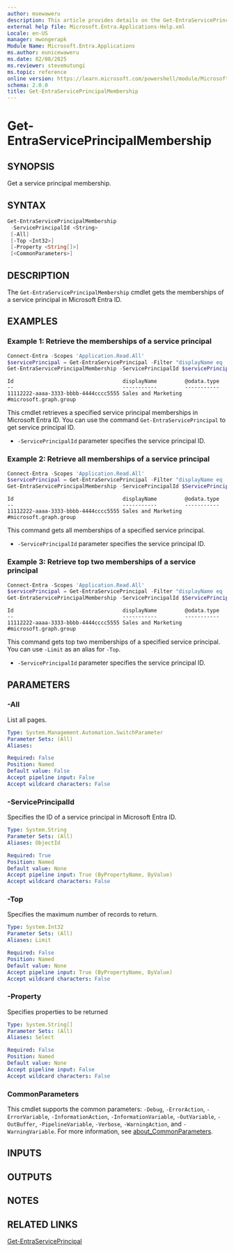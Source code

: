 ```yaml
---
author: msewaweru
description: This article provides details on the Get-EntraServicePrincipalMembership command.
external help file: Microsoft.Entra.Applications-Help.xml
Locale: en-US
manager: mwongerapk
Module Name: Microsoft.Entra.Applications
ms.author: eunicewaweru
ms.date: 02/08/2025
ms.reviewer: stevemutungi
ms.topic: reference
online version: https://learn.microsoft.com/powershell/module/Microsoft.Entra/Get-EntraServicePrincipalMembership
schema: 2.0.0
title: Get-EntraServicePrincipalMembership
---
```


# Get-EntraServicePrincipalMembership

## SYNOPSIS

Get a service principal membership.

## SYNTAX

```powershell
Get-EntraServicePrincipalMembership
 -ServicePrincipalId <String>
 [-All]
 [-Top <Int32>]
 [-Property <String[]>]
 [<CommonParameters>]
```

## DESCRIPTION

The `Get-EntraServicePrincipalMembership` cmdlet gets the memberships of a service principal in Microsoft Entra ID.

## EXAMPLES

### Example 1: Retrieve the memberships of a service principal

```powershell
Connect-Entra -Scopes 'Application.Read.All'
$servicePrincipal = Get-EntraServicePrincipal -Filter "displayName eq 'Helpdesk Application'"
Get-EntraServicePrincipalMembership -ServicePrincipalId $servicePrincipal.Id | Select-Object Id, DisplayName, '@odata.type'
```

```Output
Id                                   displayName         @odata.type
--                                   -----------         -----------
11112222-aaaa-3333-bbbb-4444cccc5555 Sales and Marketing #microsoft.graph.group
```

This cmdlet retrieves a specified service principal memberships in Microsoft Entra ID. You can use the command `Get-EntraServicePrincipal` to get service principal ID.

- `-ServicePrincipalId` parameter specifies the service principal ID.

### Example 2: Retrieve all memberships of a service principal

```powershell
Connect-Entra -Scopes 'Application.Read.All'
$servicePrincipal = Get-EntraServicePrincipal -Filter "displayName eq 'Helpdesk Application'"
Get-EntraServicePrincipalMembership -ServicePrincipalId $ServicePrincipal.Id -All | Select-Object Id, DisplayName, '@odata.type'
```

```Output
Id                                   displayName         @odata.type
--                                   -----------         -----------
11112222-aaaa-3333-bbbb-4444cccc5555 Sales and Marketing #microsoft.graph.group
```

This command gets all memberships of a specified service principal.

- `-ServicePrincipalId` parameter specifies the service principal ID.

### Example 3: Retrieve top two memberships of a service principal

```powershell
Connect-Entra -Scopes 'Application.Read.All'
$servicePrincipal = Get-EntraServicePrincipal -Filter "displayName eq 'Helpdesk Application'"
Get-EntraServicePrincipalMembership -ServicePrincipalId $ServicePrincipal.Id -Top 2 | Select-Object Id, DisplayName, '@odata.type'
```

```Output
Id                                   displayName         @odata.type
--                                   -----------         -----------
11112222-aaaa-3333-bbbb-4444cccc5555 Sales and Marketing #microsoft.graph.group
```

This command gets top two memberships of a specified service principal. You can use `-Limit` as an alias for `-Top`.

- `-ServicePrincipalId` parameter specifies the service principal ID.

## PARAMETERS

### -All

List all pages.

```yaml
Type: System.Management.Automation.SwitchParameter
Parameter Sets: (All)
Aliases:

Required: False
Position: Named
Default value: False
Accept pipeline input: False
Accept wildcard characters: False
```

### -ServicePrincipalId

Specifies the ID of a service principal in Microsoft Entra ID.

```yaml
Type: System.String
Parameter Sets: (All)
Aliases: ObjectId

Required: True
Position: Named
Default value: None
Accept pipeline input: True (ByPropertyName, ByValue)
Accept wildcard characters: False
```

### -Top

Specifies the maximum number of records to return.

```yaml
Type: System.Int32
Parameter Sets: (All)
Aliases: Limit

Required: False
Position: Named
Default value: None
Accept pipeline input: True (ByPropertyName, ByValue)
Accept wildcard characters: False
```

### -Property

Specifies properties to be returned

```yaml
Type: System.String[]
Parameter Sets: (All)
Aliases: Select

Required: False
Position: Named
Default value: None
Accept pipeline input: False
Accept wildcard characters: False
```

### CommonParameters

This cmdlet supports the common parameters: `-Debug`, `-ErrorAction`, `-ErrorVariable`, `-InformationAction`, `-InformationVariable`, `-OutVariable`, `-OutBuffer`, `-PipelineVariable`, `-Verbose`, `-WarningAction`, and `-WarningVariable`. For more information, see [about_CommonParameters](https://go.microsoft.com/fwlink/?LinkID=113216).

## INPUTS

## OUTPUTS

## NOTES

## RELATED LINKS

[Get-EntraServicePrincipal](Get-EntraServicePrincipal.md)

